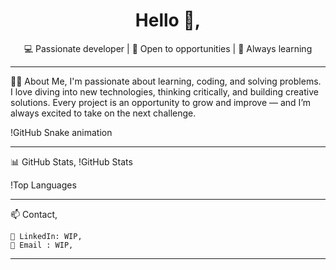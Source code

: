 <h1 align="center">Hello 👋, </h1>
<p align="center">💻 Passionate developer | 🚀 Open to opportunities | 🧠 Always learning</p>

---

👨‍💻 About Me,
I'm passionate about learning, coding, and solving problems.
I love diving into new technologies, thinking critically, and building creative solutions.
Every project is an opportunity to grow and improve — and I’m always excited to take on the next challenge.

!GitHub Snake animation

---


📊 GitHub Stats,
!GitHub Stats

!Top Languages

---

📫 Contact,

    💼 LinkedIn: WIP,
    📧 Email : WIP,


---
